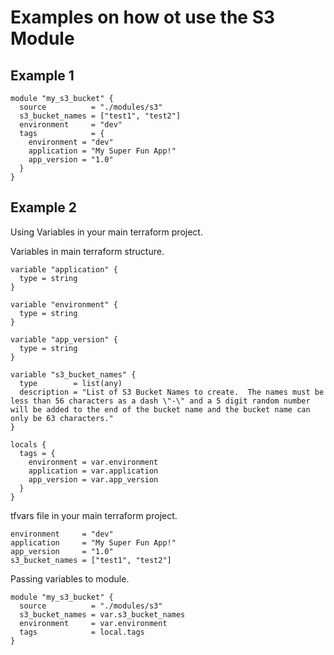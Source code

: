 # Examples on how ot use the S3 Module

## Example 1

```
module "my_s3_bucket" {
  source          = "./modules/s3"
  s3_bucket_names = ["test1", "test2"]
  environment     = "dev"
  tags            = {
    environment = "dev"
    application = "My Super Fun App!"
    app_version = "1.0"
  }
}
```



## Example 2
Using Variables in your main terraform project.

Variables in main terraform structure.
```
variable "application" {
  type = string
}

variable "environment" {
  type = string
}

variable "app_version" {
  type = string
}

variable "s3_bucket_names" {
  type        = list(any)
  description = "List of S3 Bucket Names to create.  The names must be less than 56 characters as a dash \"-\" and a 5 digit random number will be added to the end of the bucket name and the bucket name can only be 63 characters."
}

locals {
  tags = {
    environment = var.environment
    application = var.application
    app_version = var.app_version
  }
}
```

tfvars file in your main terraform project.
```
environment     = "dev"
application     = "My Super Fun App!"
app_version     = "1.0"
s3_bucket_names = ["test1", "test2"]
```

Passing variables to module.
```
module "my_s3_bucket" {
  source          = "./modules/s3"
  s3_bucket_names = var.s3_bucket_names
  environment     = var.environment
  tags            = local.tags
}
```
